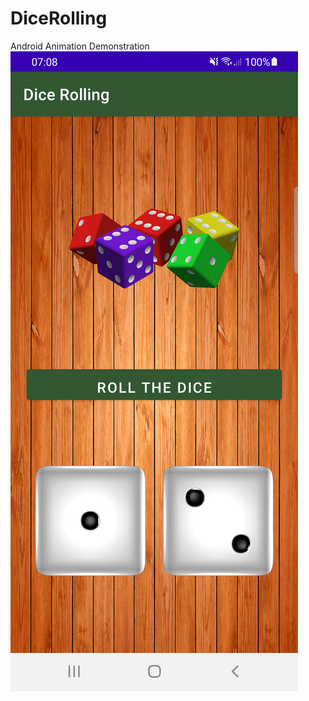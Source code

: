 # DiceRolling
Android Animation Demonstration
<img src="https://github.com/adesanyaaa/DiceRolling/blob/main/Screenshot_20221013_070825.png">
